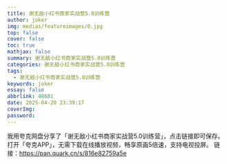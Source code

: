 ```yaml
---
title: 谢无敌小红书商家实战营5.0训练营
author: joker
img: medias/featureimages/0.jpg
top: false
cover: false
toc: true
mathjax: false
summary: 谢无敌小红书商家实战营5.0训练营
categories: 谢无敌小红书商家实战营5.0训练营
tags:
  - 谢无敌小红书商家实战营5.0训练营
keywords: joker
essay: false
abbrlink: 48681
date: 2025-04-20 23:39:17
coverImg:
password:
---
```


我用夸克网盘分享了「谢无敌小红书商家实战营5.0训练营」，点击链接即可保存。打开「夸克APP」，无需下载在线播放视频，畅享原画5倍速，支持电视投屏。
链接：https://pan.quark.cn/s/816e82759a5e
